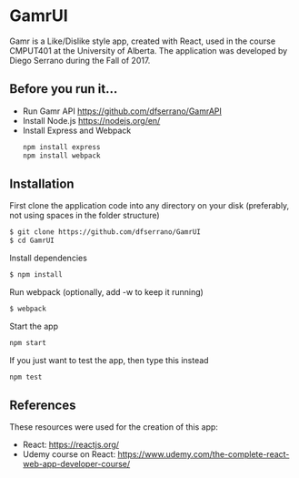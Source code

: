 # GamrUI

Gamr is a Like/Dislike style app, created with React, used in the course CMPUT401 at the University of Alberta.  The application was developed by Diego Serrano during the Fall of 2017.

## Before you run it...

- Run Gamr API https://github.com/dfserrano/GamrAPI
- Install Node.js https://nodejs.org/en/
- Install Express and Webpack
    ```sh
    npm install express
    npm install webpack
    ```

## Installation
First clone the application code into any directory on your disk (preferably, not using spaces in the folder structure)
```sh
$ git clone https://github.com/dfserrano/GamrUI
$ cd GamrUI
```

Install dependencies
```sh
$ npm install
```

Run webpack (optionally, add -w to keep it running)
```sh
$ webpack
```

Start the app
```sh
npm start
```

If you just want to test the app, then type this instead
```sh
npm test
```

## References
These resources were used for the creation of this app:
- React: https://reactjs.org/
- Udemy course on React: https://www.udemy.com/the-complete-react-web-app-developer-course/
